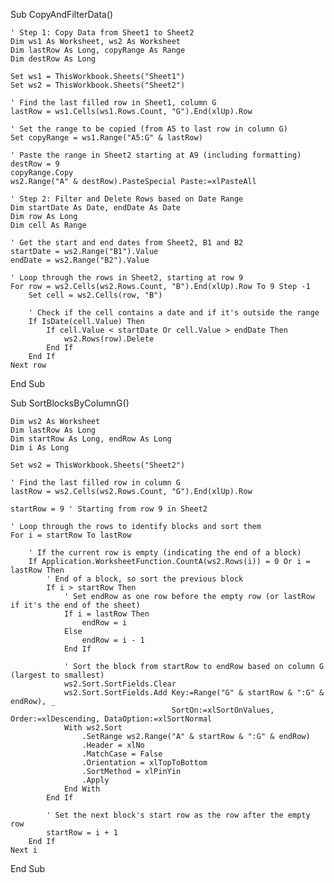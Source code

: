 Sub CopyAndFilterData()

    ' Step 1: Copy Data from Sheet1 to Sheet2
    Dim ws1 As Worksheet, ws2 As Worksheet
    Dim lastRow As Long, copyRange As Range
    Dim destRow As Long

    Set ws1 = ThisWorkbook.Sheets("Sheet1")
    Set ws2 = ThisWorkbook.Sheets("Sheet2")

    ' Find the last filled row in Sheet1, column G
    lastRow = ws1.Cells(ws1.Rows.Count, "G").End(xlUp).Row

    ' Set the range to be copied (from A5 to last row in column G)
    Set copyRange = ws1.Range("A5:G" & lastRow)

    ' Paste the range in Sheet2 starting at A9 (including formatting)
    destRow = 9
    copyRange.Copy
    ws2.Range("A" & destRow).PasteSpecial Paste:=xlPasteAll

    ' Step 2: Filter and Delete Rows based on Date Range
    Dim startDate As Date, endDate As Date
    Dim row As Long
    Dim cell As Range

    ' Get the start and end dates from Sheet2, B1 and B2
    startDate = ws2.Range("B1").Value
    endDate = ws2.Range("B2").Value

    ' Loop through the rows in Sheet2, starting at row 9
    For row = ws2.Cells(ws2.Rows.Count, "B").End(xlUp).Row To 9 Step -1
        Set cell = ws2.Cells(row, "B")
        
        ' Check if the cell contains a date and if it's outside the range
        If IsDate(cell.Value) Then
            If cell.Value < startDate Or cell.Value > endDate Then
                ws2.Rows(row).Delete
            End If
        End If
    Next row

End Sub










Sub SortBlocksByColumnG()

    Dim ws2 As Worksheet
    Dim lastRow As Long
    Dim startRow As Long, endRow As Long
    Dim i As Long

    Set ws2 = ThisWorkbook.Sheets("Sheet2")
    
    ' Find the last filled row in column G
    lastRow = ws2.Cells(ws2.Rows.Count, "G").End(xlUp).Row

    startRow = 9 ' Starting from row 9 in Sheet2

    ' Loop through the rows to identify blocks and sort them
    For i = startRow To lastRow
        
        ' If the current row is empty (indicating the end of a block)
        If Application.WorksheetFunction.CountA(ws2.Rows(i)) = 0 Or i = lastRow Then
            ' End of a block, so sort the previous block
            If i > startRow Then
                ' Set endRow as one row before the empty row (or lastRow if it's the end of the sheet)
                If i = lastRow Then
                    endRow = i
                Else
                    endRow = i - 1
                End If
                
                ' Sort the block from startRow to endRow based on column G (largest to smallest)
                ws2.Sort.SortFields.Clear
                ws2.Sort.SortFields.Add Key:=Range("G" & startRow & ":G" & endRow), _
                                        SortOn:=xlSortOnValues, Order:=xlDescending, DataOption:=xlSortNormal
                With ws2.Sort
                    .SetRange ws2.Range("A" & startRow & ":G" & endRow)
                    .Header = xlNo
                    .MatchCase = False
                    .Orientation = xlTopToBottom
                    .SortMethod = xlPinYin
                    .Apply
                End With
            End If
            
            ' Set the next block's start row as the row after the empty row
            startRow = i + 1
        End If
    Next i

End Sub

